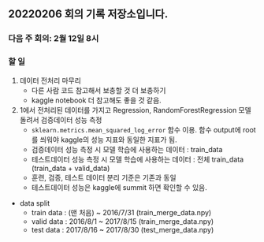 ## 20220206 회의 기록 저장소입니다. 


### 다음 주 회의: 2월 12일 8시

### 할 일
1) 데이터 전처리 마무리
    - 다른 사람 코드 참고해서 보충할 것 더 보충하기
    - kaggle notebook 더 참고해도 좋을 것 같음.
2) 1에서 전처리된 데이터를 가지고 Regression, RandomForestRegression 모델 돌려서 검증데이터 성능 측정
    - `sklearn.metrics.mean_squared_log_error` 함수 이용. 함수 output에 root를 씌워야 kaggle의 성능 지표와 동일한 지표가 됨.
    - 검증데이터 성능 측정 시 모델 학습에 사용하는 데이터 : train_data
    - 테스트데이터 성능 측정 시 모델 학습에 사용하는 데이터 : 전체 train_data (train_data + valid_data)
    - 훈련, 검증, 테스트 데이터 분리 기준은 기존과 동일
    - 테스트데이터 성능은 kaggle에 summit 하면 확인할 수 있음.

- data split
    - train data : (맨 처음) ~ 2016/7/31 (train_merge_data.npy)
    - valid data : 2016/8/1 ~ 2017/8/15 (train_merge_data.npy)
    - test data : 2017/8/16 ~ 2017/8/30 (test_merge_data.npy)

